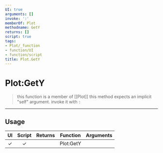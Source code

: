 ```yaml
---
UI: true
arguments: []
invoke: ':'
memberOf: Plot
methodname: GetY
returns: []
script: true
tags:
- Plot/_function
- function/UI
- function/script
title: Plot.GetY
---
```

# Plot:GetY
> this function is a member of [[Plot]]
> this method expects an implicit "self" argument. invoke it with `:`
-----
## Usage
|  UI | Script | Returns | Function | Arguments |
|:---:|:------:|-------:|:--------:|:---------|
|✓|✓||Plot:GetY||
